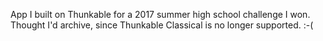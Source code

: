 App I built on Thunkable for a 2017 summer high school challenge I won. Thought I'd archive, since Thunkable Classical is no longer supported. :-(
